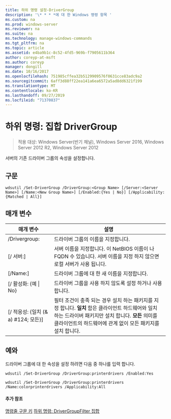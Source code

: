 ```yaml
---
title: 하위 명령 설정-DriverGroup
description: '\* * * *에 대 한 Windows 명령 항목 '
ms.custom: na
ms.prod: windows-server
ms.reviewer: na
ms.suite: na
ms.technology: manage-windows-commands
ms.tgt_pltfrm: na
ms.topic: article
ms.assetid: e4ba9b1c-8c52-4fd5-969b-f7905611b364
author: coreyp-at-msft
ms.author: coreyp
manager: dongill
ms.date: 10/16/2017
ms.openlocfilehash: 751985cffea32b5129909576f0631cce83adc9a2
ms.sourcegitcommit: 6aff3d88ff22ea141a6ea6572a5ad8dd6321f199
ms.translationtype: MT
ms.contentlocale: ko-KR
ms.lasthandoff: 09/27/2019
ms.locfileid: "71370837"
---
```

# <a name="subcommand-set-drivergroup"></a>하위 명령: 집합 DriverGroup

>적용 대상: Windows Server(반기 채널), Windows Server 2016, Windows Server 2012 R2, Windows Server 2012

서버의 기존 드라이버 그룹의 속성을 설정합니다.
## <a name="syntax"></a>구문
```
wdsutil /Set-DriverGroup /DriverGroup:<Group Name> [/Server:<Server Name>] [/Name:<New Group Name>] [/Enabled:{Yes | No}] [/Applicability:{Matched | All}]
```
## <a name="parameters"></a>매개 변수
|매개 변수|설명|
|-------|--------|
|/Drivergroup:<Group Name>|드라이버 그룹의 이름을 지정합니다.|
|[/ 서버:<Server name>]|서버 이름을 지정합니다. 이 NetBIOS 이름이 나 FQDN 수 있습니다. 서버 이름을 지정 하지 않으면 로컬 서버가 사용 됩니다.|
|[/Name:<New Group Name>]|드라이버 그룹에 대 한 새 이름을 지정합니다.|
|[/ 활성화: {예 &#124; No}|드라이버 그룹을 사용 하지 않도록 설정 하거나 사용 합니다.|
|[/ 적응성: {일치 (& a) #124; 모든}]|필터 조건이 충족 되는 경우 설치 하는 패키지를 지정 합니다. **일치** 함은 클라이언트 하드웨어와 일치 하는 드라이버 패키지만 설치 합니다. **모든** 의미를 클라이언트의 하드웨어에 관계 없이 모든 패키지를 설치 합니다.|
## <a name="BKMK_examples"></a>예와
드라이버 그룹에 대 한 속성을 설정 하려면 다음 중 하나를 입력 합니다.
```
wdsutil /Set-DriverGroup /DriverGroup:printerdrivers /Enabled:Yes
```
```
wdsutil /Set-DriverGroup /DriverGroup:printerdrivers /Name:colorprinterdrivers /Applicability:All
```
#### <a name="additional-references"></a>추가 참조
[명령줄 구문 키](command-line-syntax-key.md)
[하위 명령: DriverGroupFilter 집합](subcommand-set-drivergroupfilter.md)

